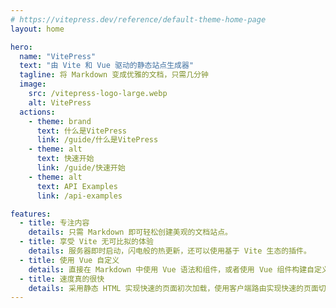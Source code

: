 ```yaml
---
# https://vitepress.dev/reference/default-theme-home-page
layout: home

hero:
  name: "VitePress"
  text: "由 Vite 和 Vue 驱动的静态站点生成器"
  tagline: 将 Markdown 变成优雅的文档，只需几分钟
  image: 
    src: /vitepress-logo-large.webp
    alt: VitePress
  actions:
    - theme: brand
      text: 什么是VitePress
      link: /guide/什么是VitePress
    - theme: alt
      text: 快速开始
      link: /guide/快速开始
    - theme: alt
      text: API Examples
      link: /api-examples

features:
  - title: 专注内容
    details: 只需 Markdown 即可轻松创建美观的文档站点。
  - title: 享受 Vite 无可比拟的体验
    details: 服务器即时启动，闪电般的热更新，还可以使用基于 Vite 生态的插件。
  - title: 使用 Vue 自定义
    details: 直接在 Markdown 中使用 Vue 语法和组件，或者使用 Vue 组件构建自定义主题。
  - title: 速度真的很快
    details: 采用静态 HTML 实现快速的页面初次加载，使用客户端路由实现快速的页面切换导航。
---
```

